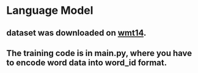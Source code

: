# Language Model
## dataset was downloaded on [wmt14](http://statmt.org/wmt14/translation-task.html#Download).
## The training code is in main.py, where you have to encode word data into word_id format.
